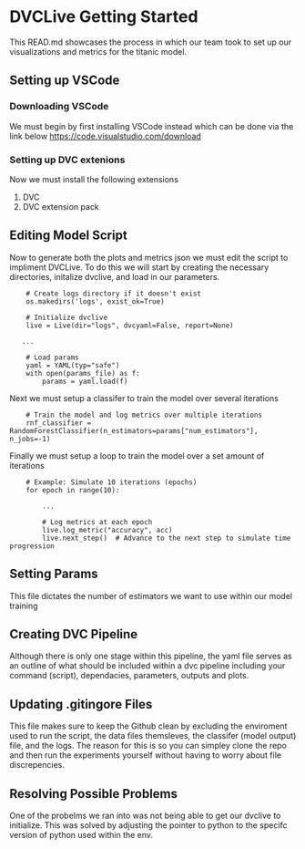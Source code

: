 # DVCLive Getting Started

This READ.md showcases the process in which our team took to set up our visualizations and metrics for the titanic model.

## Setting up VSCode

### Downloading VSCode
We must begin by first installing VSCode instead which can be done via the link below
https://code.visualstudio.com/download

### Setting up DVC extenions
Now we must install the following extensions
  1. DVC
  2. DVC extension pack

## Editing Model Script

Now to generate both the plots and metrics json we must edit the script to impliment DVCLive. To do this we will start by creating the necessary directories, initalize dvclive, and load in our parameters.
```
    # Create logs directory if it doesn't exist
    os.makedirs('logs', exist_ok=True)
    
    # Initialize dvclive
    live = Live(dir="logs", dvcyaml=False, report=None)
    
   ...
    
    # Load params
    yaml = YAML(typ="safe")
    with open(params_file) as f:
        params = yaml.load(f)
```
Next we must setup a classifer to train the model over several iterations
```
    # Train the model and log metrics over multiple iterations
    rnf_classifier = RandomForestClassifier(n_estimators=params["num_estimators"], n_jobs=-1)
```
Finally we must setup a loop to train the model over a set amount of iterations
```
    # Example: Simulate 10 iterations (epochs)
    for epoch in range(10):

        ...
        
        # Log metrics at each epoch
        live.log_metric("accuracy", acc)
        live.next_step()  # Advance to the next step to simulate time progression
```

## Setting Params

This file dictates the number of estimators we want to use within our model training

## Creating DVC Pipeline

Although there is only one stage within this pipeline, the yaml file serves as an outline of what should be included within a dvc pipeline including your command (script), dependacies, parameters, outputs and plots.

## Updating .gitingore Files

This file makes sure to keep the Github clean by excluding the enviroment used to run the script, the data files themsleves, the classifer (model output) file, and the logs. The reason for this is so you can simpley clone the repo and then run the experiments yourself without having to worry about file discrepencies.

## Resolving Possible Problems 

One of the probelms we ran into was not being able to get our dvclive to initialize. This was solved by adjusting the pointer to python to the specifc version of python used within the env.
